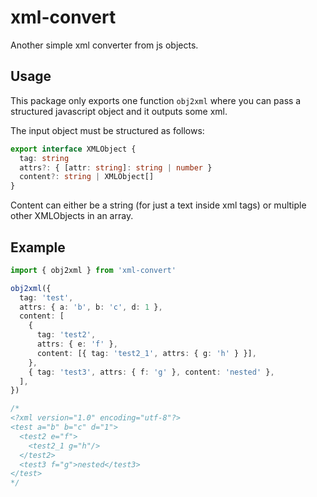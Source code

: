 # xml-convert

Another simple xml converter from js objects.

## Usage

This package only exports one function `obj2xml` where you can pass a structured javascript object and it outputs some xml.

The input object must be structured as follows:

```ts
export interface XMLObject {
  tag: string
  attrs?: { [attr: string]: string | number }
  content?: string | XMLObject[]
}
```

Content can either be a string (for just a text inside xml tags) or multiple other XMLObjects in an array.

## Example

```ts
import { obj2xml } from 'xml-convert'

obj2xml({
  tag: 'test',
  attrs: { a: 'b', b: 'c', d: 1 },
  content: [
    {
      tag: 'test2',
      attrs: { e: 'f' },
      content: [{ tag: 'test2_1', attrs: { g: 'h' } }],
    },
    { tag: 'test3', attrs: { f: 'g' }, content: 'nested' },
  ],
})

/*
<?xml version="1.0" encoding="utf-8"?>
<test a="b" b="c" d="1">
  <test2 e="f">
    <test2_1 g="h"/>
  </test2>
  <test3 f="g">nested</test3>
</test>
*/
```
